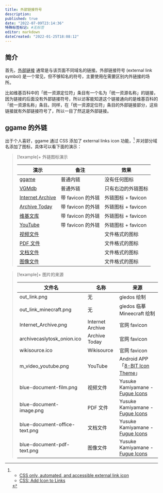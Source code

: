 ```yaml
---
title: 外部链接符号
description:
published: true
date: "2022-07-09T23:14:36"
特殊标签标记: #无标签
editor: markdown
dateCreated: "2022-01-25T18:08:12"
---
```


## 简介

首先，[外部链接](https://www.computerhope.com/jargon/e/external_link.htm) 通常是与该页面不同域名的链接。外部链接符号 (external link symbol) 是一个常见，但不够知名的符号，主要使用在需要区别内外链接的场所。

比如维基百科中的「统一资源定位符」条目有一个名为「统一资源名称」的链接，因为链接的后面没有外部链接符号，所以访客能知道这个链接通向的是维基百科的「统一资源名称」条目。同样，在「统一资源定位符」条目的外部链接部分，这些链接就有外部链接符号了，所以一目了然这是外部链接。

## ggame 的外链

出于个人喜好，ggame 通过 CSS 添加了 external links icon 功能，[^css_eli] 并对部分域名添加了图标，具体可以看下面的演示：

[^css_eli]:
    +   [CSS only, automated, and accessible external link icon](https://codepen.io/heydon/pen/pgBBdR)
    +   [CSS: Add Icon to Links](http://xahlee.info/js/css_add_icon_to_link.html)

> [!example]+ 外链图标演示
>
> | 演示                 | 备注              | 效果               |
> | -------------------- | ----------------- | ------------------ |
> | [ggame][]            | 普通内链          | 没有任何图标       |
> | [VGMdb][]            | 普通外链          | 只有右边的外链图标 |
> | [Internet Archive][] | 带 favicon 的外链 | 外链图标 + favicon |
> | [Archive Today][]    | 带 favicon 的外链 | 外链图标 + favicon |
> | [维基文库][]         | 带 favicon 的外链 | 外链图标 + favicon |
> | [YouTube][]          | 带 favicon 的外链 | 外链图标 + favicon |
> | [视频文件][]         |                   | 文件格式的图标     |
> | [PDF 文件][]         |                   | 文件格式的图标     |
> | [文档文件][]         |                   | 文件格式的图标     |
> | [图像文件][]         |                   | 文件格式的图标     |

[ggame]: https://ggame.gledos.science
[VGMdb]: https://vgmdb.net
[Internet Archive]: https://archive.org
[Archive Today]: https://archive.today
[维基文库]: https://zh.wikisource.org
[YouTube]: https://youtube.com
[视频文件]: /src/game/umamusume/修改前.mp4
[文档文件]: https://example.example/404.doc
[PDF 文件]: https://example.example/404.pdf
[图像文件]: https://s3.tebi.io/ggame/game/csgo/未审查_R8_Revolver_Crazy_8.webp

> [!example]+ 图片的来源
>
> | 文件名                        | 名称             | 来源                                |
> | ----------------------------- | ---------------- | ----------------------------------- |
> | out_link.png                  | 无               | gledos 绘制                         |
> | out_link_minecraft.png        | 无               | gledos 临摹 Mineecraft 绘制         |
> | Internet_Archive.png          | Internet Archive | 官网 favicon                        |
> | archivecaslytosk_onion.ico    | Archive Today    | 官网 favicon                        |
> | wikisource.ico                | Wikisource       | 官网 favicon                        |
> | m_video_youtube.png           | YouTube          | Android APP「[8-BIT Icon Theme][]」 |
> | blue-document-film.png        | 视频文件         | Yusuke Kamiyamane - [Fugue Icons][] |
> | blue-document-image.png       | PDF 文件         | Yusuke Kamiyamane - [Fugue Icons][] |
> | blue-document-office-text.png | 文档文件         | Yusuke Kamiyamane - [Fugue Icons][] |
> | blue-document-pdf-text.png    | 图像文件         | Yusuke Kamiyamane - [Fugue Icons][] |

[8-BIT Icon Theme]: https://play.google.com/store/apps/details?id=com.coloredpixel.jinh
[Fugue Icons]: https://p.yusukekamiyamane.com
